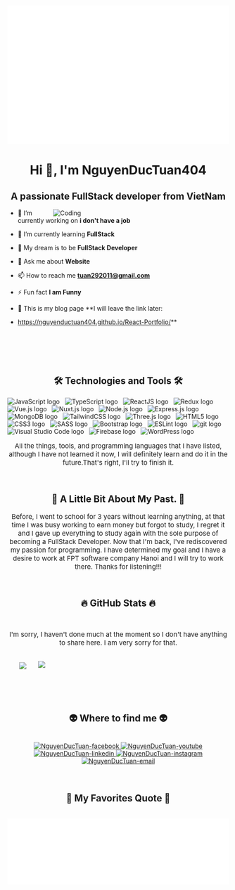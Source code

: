 <!-- NguyenDucTuan -->
<a href="#" target="_blank">
  <img src="svg/nguyenductuan.svg" width="1200" alt="NguyenDucTuan" />
</a>

<br>

<h1 align="center">Hi 👋, I'm NguyenDucTuan404</h1>

<h2 align="center">A passionate FullStack developer from VietNam</h2>

<img align="right" alt="Coding" width="400" src="https://cdn.dribbble.com/users/1162077/screenshots/3848914/programmer.gif">

- 🔭 I’m currently working on **i don't have a job**

- 🌱 I’m currently learning **FullStack**

- 🌱 My dream is to be **FullStack Developer**

- 💬 Ask me about **Website**

- 📫 How to reach me **tuan292011@gmail.com**

- ⚡ Fun fact **I am Funny**

- 💬 This is my blog page **I will leave the link later:
- https://nguyenductuan404.github.io/React-Portfolio/**

<br>
<br>
<br>
<br>

<h2 align="center">🛠 Technologies and Tools 🛠</h2>

<!-- https://simpleicons.org/ -->

<span><img src="https://img.shields.io/badge/JavaScript-282C34?logo=javascript&logoColor=F7DF1E" alt="JavaScript logo" title="JavaScript" height="25" /></span>
&nbsp;
<span><img src="https://img.shields.io/badge/TypeScript-282C34?logo=typescript&logoColor=3178C6" alt="TypeScript logo" title="TypeScript" height="25" /></span>
&nbsp;
<span><img src="https://img.shields.io/badge/ReactJS-282C34?logo=react&logoColor=61DAFB" alt="ReactJS logo" title="ReactJS" height="25" /></span>
&nbsp;
<span><img src="https://img.shields.io/badge/Redux-282C34?logo=redux&logoColor=764ABC" alt="Redux logo" title="Redux" height="25" /></span>
&nbsp;
<span><img src="https://img.shields.io/badge/Vue.js-282C34?logo=vue.js&logoColor=4FC08D" alt="Vue.js logo" title="Vue.js" height="25" /></span>
&nbsp;
<span><img src="https://img.shields.io/badge/Nuxt.js-282C34?logo=nuxt.js&logoColor=4FC08D" alt="Nuxt.js logo" title="Nuxt.js" height="25" /></span>
&nbsp;
<span><img src="https://img.shields.io/badge/Node.js-282C34?logo=node.js&logoColor=00F200" alt="Node.js logo" title="Node.js" height="25" /></span>
&nbsp;
<span><img src="https://img.shields.io/badge/Express-282C34?logo=express&logoColor=FFFFFF" alt="Express.js logo" title="Express.js" height="25" /></span>
&nbsp;
<span><img src="https://img.shields.io/badge/MongoDB-282C34?logo=mongodb&logoColor=47A248" alt="MongoDB logo" title="MongoDB" height="25" /></span>
&nbsp;
<span><img src="https://img.shields.io/badge/Tailwind%20CSS-282C34?logo=tailwind-css&logoColor=38B2AC" alt="TailwindCSS logo" title="TailwindCSS" height="25" /></span>
&nbsp;
<span><img src="https://img.shields.io/badge/Three.js-282C34?logo=three.js&logoColor=FFFFFF" alt="Three.js logo" title="Three.js" height="25" /></span>
&nbsp;
<span><img src="https://img.shields.io/badge/HTML5-282C34?logo=html5&logoColor=E34F26" alt="HTML5 logo" title="HTML5" height="25" /></span>
&nbsp;
<span><img src="https://img.shields.io/badge/CSS3-282C34?logo=css3&logoColor=1572B6" alt="CSS3 logo" title="CSS3" height="25" /></span>
&nbsp;
<span><img src="https://img.shields.io/badge/Sass-282C34?logo=sass&logoColor=CC6699" alt="SASS logo" title="SASS" height="25" /></span>
&nbsp;
<span><img src="https://img.shields.io/badge/Bootstrap-282C34?logo=bootstrap&logoColor=7952B3" alt="Bootstrap logo" title="Bootstrap" height="25" /></span>
&nbsp;
<span><img src="https://img.shields.io/badge/ESLint-282C34?logo=eslint&logoColor=4B32C3" alt="ESLint logo" title="ESLint" height="25" /></span>
&nbsp;
<span><img src="https://img.shields.io/badge/git-282C34?logo=git&logoColor=F05032" alt="git logo" title="git" height="25" /></span>
&nbsp;
<span><img src="https://img.shields.io/badge/VS%20Code-282C34?logo=visual-studio-code&logoColor=007ACC" alt="Visual Studio Code logo" title="Visual Studio Code" height="25" /></span>
&nbsp;
<span><img src="https://img.shields.io/badge/Firebase-282C34?logo=firebase&logoColor=FFCA28" alt="Firebase logo" title="Firebase" height="25" /></span>
&nbsp;
<span><img src="https://img.shields.io/badge/WordPress-282C34?logo=wordPress&logoColor=21759B" alt="WordPress logo" title="WordPress" height="25" /></span>
&nbsp;

<p style = "font-size: 15px;" align="center">All the things, tools, and programming languages ​​that I have listed, although I have not learned it now, I will definitely learn and do it in the future.That's right, I'll try to finish it.</p>
<br>

<h2 align="center">📑 A Little Bit About My Past. 📑</h2>

<p style = "font-size: 15px;" align="center">Before, I went to school for 3 years without learning anything, at that time I was busy working to earn money but forgot to study, I regret it and I gave up everything to study again with the sole purpose of becoming a FullStack Developer. Now that I'm back, I've rediscovered my passion for programming. I have determined my goal and I have a desire to work at FPT software company Hanoi and I will try to work there. Thanks for listening!!!</p>
<br>
<h2 align="center">🔥 GitHub Stats 🔥</h2>
<br>
<p style = "font-size: 15px;" align="center">I'm sorry, I haven't done much at the moment so I don't have anything to share here. I am very sorry for that.</p>
<!-- https://github.com/anuraghazra/github-readme-stats -->
<br>
<div align=center>
  <a href="#" title="NguyenDucTuan404">
    <img width="315" align="center" src="https://github-readme-stats.vercel.app/api/top-langs/?username=NguyenDucTuan404&hide=c%23,powershell,Mathematica,Ruby,Objective-C,Objective-C%2b%2b,Cuda&title_color=61dafb&text_color=ffffff&icon_color=61dafb&bg_color=20232a&langs_count=8&layout=compact&border_color=61dafb&hide_border=true" />
  </a>
  <a href="#" title="NguyenDucTuan404">
    <img align="right" width="434" src="https://github-readme-stats.vercel.app/api?username=NguyenDucTuan404&show_icons=true&theme=react&border_color=61dafb&hide_border=true" />
  </a>
</div>

<br>
<br>
<br>
<br>
<h2 align="center">👽 Where to find me 👽</h2>
<br>
<!-- https://icons8.com -->
<div align="center">
  
  <a href="https://www.facebook.com/tuancutedapxetrenph0" target="blank">
    <img src="https://img.icons8.com/bubbles/100/000000/facebook-new.png" alt="NguyenDucTuan-facebook" />
  </a>
  <a href="https://github.com/NguyenDucTuan404l" target="blank">
    <img src="https://img.icons8.com/bubbles/100/000000/github.png" alt="NguyenDucTuan-youtube" />
  </a>
  <a href="https://www.linkedin.com/in/tuancutedapxetrenph0//" target="blank">
    <img src="https://img.icons8.com/bubbles/100/000000/linkedin.png" alt="NguyenDucTuan-linkedin" />
  </a>
  <a href="https://www.instagram.com/tuancutedapxetrenph0/" target="blank">
    <img src="https://img.icons8.com/bubbles/100/000000/instagram.png" alt="NguyenDucTuan-instagram" />
  </a>
  <a href="mailto:tuan292011l@gmail.com" target="top">
    <img src="https://img.icons8.com/bubbles/100/000000/apple-mail.png" alt="NguyenDucTuan-email" />
  </a>
</div>

<br>

<br>
<h2 align="center">📑 My Favorites Quote 📑</h2>
<br>
<div align="center">
<a  href="#" target="_blank">
  <img  src="svg/nguyenductuan-quotes.svg" width="846" height="150" alt="NguyenDucTuan-Quotes" />
</a>
</div>
